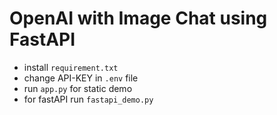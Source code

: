 # OpenAI with Image Chat using FastAPI
- install `requirement.txt`
- change API-KEY in `.env` file
- run `app.py` for static demo
- for fastAPI run `fastapi_demo.py`